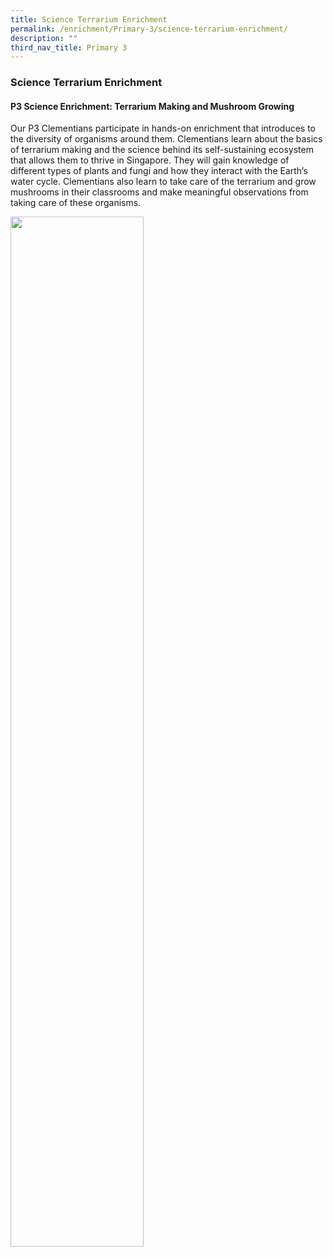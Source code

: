 ```yaml
---
title: Science Terrarium Enrichment
permalink: /enrichment/Primary-3/science-terrarium-enrichment/
description: ""
third_nav_title: Primary 3
---
```

### Science Terrarium Enrichment

#### P3 Science Enrichment: Terrarium Making and Mushroom Growing

Our P3 Clementians participate in hands-on enrichment that introduces to the diversity of organisms around them. Clementians learn about the basics of terrarium making and the science behind its self-sustaining ecosystem that allows them to thrive in Singapore. They will gain knowledge of different types of plants and fungi and how they interact with the Earth’s water cycle. Clementians also learn to take care of the terrarium and grow mushrooms in their classrooms and make meaningful observations from taking care of these organisms.

<img src="/images/P3%20Science%20Enrichment%20%20Terrarium%20Making%20and%20Mushroom%20Growing.gif" 
     style="width:65%">